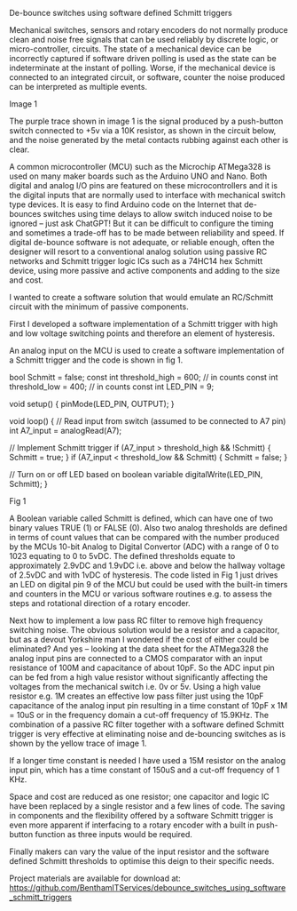 De-bounce switches using software defined Schmitt triggers

Mechanical switches, sensors and rotary encoders do not normally produce clean and noise free signals that can be used reliably by discrete logic, or micro-controller, circuits.  The state of a mechanical device can be incorrectly captured if software driven polling is used as the state can be indeterminate at the instant of polling.  Worse, if the mechanical device is connected to an integrated circuit, or software, counter the noise produced can be interpreted as multiple events.

Image 1

The purple trace shown in image 1 is the signal produced by a push-button switch connected to +5v via a 10K resistor, as shown in the circuit below,  and the noise generated by the metal contacts rubbing against each other is clear.

A common microcontroller (MCU) such as the Microchip ATMega328 is used on many maker boards such as the Arduino UNO and Nano.  Both digital and analog I/O pins are featured on these microcontrollers and it is the digital inputs that are normally used to interface with mechanical switch type devices.  It is easy to find Arduino code on the Internet that de-bounces switches using time delays to allow switch induced noise to be ignored – just ask ChatGPT!  But it can be difficult to configure the timing and sometimes a trade-off has to be made between reliability and speed.  If digital de-bounce software is not adequate, or reliable enough, often the designer will resort to a conventional analog solution using passive RC networks and Schmitt trigger logic ICs such as a 74HC14 hex Schmitt device, using more passive and active components and adding to the size and cost.

I wanted to create a software solution that would emulate an RC/Schmitt circuit with the minimum of passive components.

First I developed a software implementation of a Schmitt trigger with high and low voltage switching points and therefore an element of hysteresis.

An analog input on the MCU is used to create a software implementation of a Schmitt trigger and the code is shown in fig 1.

bool Schmitt = false;
const int threshold_high = 600;  // in counts
const int threshold_low = 400;   // in counts
const int LED_PIN = 9;

void setup() {
  pinMode(LED_PIN, OUTPUT);
}

void loop() {
  // Read input from switch (assumed to be connected to A7 pin)
  int A7_input = analogRead(A7);

  // Implement Schmitt trigger
  if (A7_input > threshold_high && !Schmitt) {
    Schmitt = true;
  }
  if (A7_input < threshold_low && Schmitt) {
    Schmitt = false;
  }

  // Turn on or off LED based on boolean variable
  digitalWrite(LED_PIN, Schmitt);
}

Fig 1

A Boolean variable called Schmitt is defined, which can have one of two binary values TRUE (1) or FALSE (0).  Also two analog thresholds are defined in terms of count values that can be compared with the number produced by the MCUs 10-bit Analog to Digital Convertor (ADC) with a range of 0 to 1023 equating to 0 to 5vDC.  The defined thresholds equate to approximately 2.9vDC and 1.9vDC i.e. above and below the hallway voltage of 2.5vDC and with 1vDC of hysteresis.  The code listed in Fig 1 just drives an LED on digital pin 9 of the MCU but could be used with the built-in timers and counters in the MCU or various software routines e.g. to assess the steps and rotational direction of a rotary encoder.

Next how to implement a low pass RC filter to remove high frequency switching noise.  The obvious solution would be a resistor and a capacitor, but as a devout Yorkshire man I wondered if the cost of either could be eliminated?  And yes – looking at the data sheet for the ATMega328 the analog input pins are connected to a CMOS comparator with an input resistance of 100M and capacitance of about 10pF.  So the ADC input pin can be fed from a high value resistor without significantly affecting the voltages from the mechanical switch i.e. 0v or 5v. Using a high value resistor e.g. 1M creates an effective low pass filter just using the 10pF capacitance of the analog input pin resulting in a time constant of 10pF x 1M = 10uS or in the frequency domain a cut-off frequency of 15.9KHz.
The combination of a passive RC filter together with a software defined Schmitt trigger is very effective at eliminating noise and de-bouncing switches as is shown by the yellow trace of image 1.

If a longer time constant is needed I have used a 15M resistor on the analog input pin, which has a time constant of 150uS and a cut-off frequency of 1 KHz.

Space and cost are reduced as one resistor; one capacitor and logic IC have been replaced by a single resistor and a few lines of code.  The saving in components and the flexibility offered by a software Schmitt trigger is even more apparent if interfacing to a rotary encoder with a built in push-button function as three inputs would be required.

Finally makers can vary the value of the input resistor and the software defined Schmitt thresholds to optimise this deign to their specific needs.

Project materials are available for download at: https://github.com/BenthamITServices/debounce_switches_using_software_schmitt_triggers

